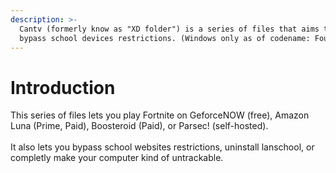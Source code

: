 ```yaml
---
description: >-
  Cantv (formerly know as "XD folder") is a series of files that aims to try and
  bypass school devices restrictions. (Windows only as of codename: Fountaine)
---
```


# Introduction

This series of files lets you play Fortnite on GeforceNOW (free), Amazon Luna (Prime, Paid), Boosteroid (Paid), or Parsec! (self-hosted).\
\
It also lets you bypass school websites restrictions, uninstall lanschool, or completly make your computer kind of untrackable.
